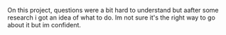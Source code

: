 On this project, questions were a bit hard to understand but aafter some research i got an idea of what to do. Im not sure it's the
right way to go about it but im confident.
